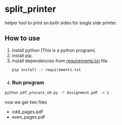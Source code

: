 # split_printer
helper tool to print on both sides for single side printer.

## How to use
1. Install python (This is a python program).
2. install pip.
3. install dependencies from [requirements.txt]() file.
   ```cmd
   pip install -r requirements.txt
   ```
4. ### Run program
  ```cmd
  python pdf_process_v0.py -f Assignment.pdf -m 1
  ```
  now we get two files 
  * odd_pages.pdf
  * even_pages.pdf
  
